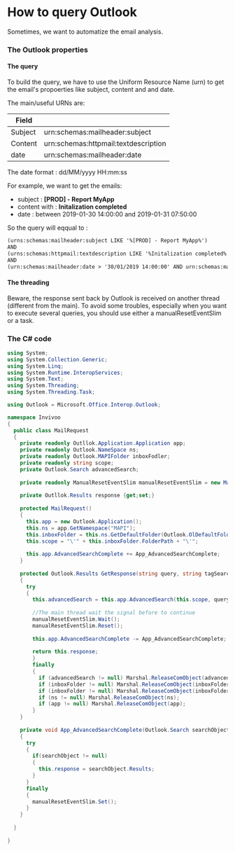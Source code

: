 # How to query Outlook

Sometimes, we want to automatize the email analysis. 


### The Outlook properties

#### The query

To build the query, we have to use the Uniform Resource Name (urn) to get the email's propoerties like subject, content and and date.

The main/useful URNs are:


|Field       |                                       |
|------------|:--------------------------------------|
|Subject     | urn:schemas:mailheader:subject        |
|Content     | urn:schemas:httpmail:textdescription  |
|date        | urn:schemas:mailheader:date           |

The date format : dd/MM/yyyy HH:mm:ss


For example, we want to get the emails:
* subject : __[PROD] - Report MyApp__
* content with : __Initalization completed__
* date : between 2019-01-30 14:00:00 and 2019-01-31 07:50:00

So the query will eqqual to : 

```html
(urns:schemas:mailheader:subject LIKE '%[PROD] - Report MyApp%')
AND
(urns:schemas:httpmail:textdescription LIKE '%Initalization completed%')
AND
(urn:schemas:mailheader:date > '30/01/2019 14:00:00' AND urn:schemas:mailheader:date < '31/01/2019 07:50:00')
```

#### The threading

Beware, the response sent back by Outlook is received on another thread (different from the main). 
To avoid some troubles, especially when you want to execute several queries, you should use either a manualResetEventSlim or a task.



### The C\# code 

```cs
using System;
using System.Collection.Generic;
using System.Linq;
using System.Runtime.InteropServices;
using System.Text;
using System.Threading;
using System.Threading.Task;

using Outlook = Microsoft.Office.Interop.Outlook;

namespace Invivoo
{
  public class MailRequest
  {
    private readonly Outllok.Application.Application app;
    private readonly Outlook.NameSpace ns;
    private readonly Outlook.MAPIFolder inboxFodler;
    private readonly string scope;
    private Outlook.Search advancedSearch;
    
    private readonly ManualResetEventSlim manualResetEventSlim = new ManualResetEventSlim(false);
    
    private Outllok.Results response {get;set;}
    
    protected MailRequest()
    {
      this.app = new Outlook.Application();
      this.ns = app.GetNamespace("MAPI");
      this.inboxFolder = this.ns.GetDefaultFolder(Outlook.OlDefaultFolders.olFolderInbox);
      this.scope = "\'" + this.inboxFolder.FolderPath + "\'";
      
      this.app.AdvancedSearchComplete += App_AdvancedSearchComplete;    
    }
  
    protected Outlook.Results GetResponse(string query, string tagSearchName)
    {
      try      
      {
        this.advancedSearch = this.app.AdvancedSearch(this.scope, query, true, tagSearchName);
    
        //The main thread wait the signal before to continue
        manualResetEventSlim.Wait();
        manualResetEventSlim.Reset();
    
        this.app.AdvancedSearchComplete -= App_AdvancedSearchComplete;
      
        return this.response;
        }
        finally
        {
          if (advancedSearch != null) Marshal.ReleaseComObject(advancedSearch);
          if (inboxFolder != null) Marshal.ReleaseComObject(inboxFolder);
          if (inboxFolder != null) Marshal.ReleaseComObject(inboxFolder);
          if (ns != null) Marshal.ReleaseComObject(ns);
          if (app != null) Marshal.ReleaseComObject(app);
        }
    }
    
    private void App_AdvancedSearchComplete(Outlook.Search searchObject)
    {
      try
      {
        if(searchObject != null)
        {
          this.response = searchObject.Results;
        }    
      }
      finally
      {
        manualResetEventSlim.Set();
      }
    } 
    
  }
  
}
```
